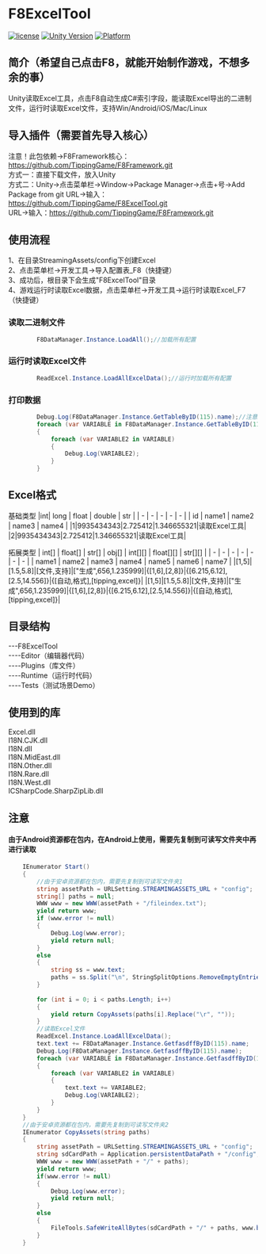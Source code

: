 # F8ExcelTool

[![license](http://img.shields.io/badge/license-MIT-green.svg)](https://opensource.org/licenses/MIT) 
[![Unity Version](https://img.shields.io/badge/unity-2021.3.15f1-blue)](https://unity.com) 
[![Platform](https://img.shields.io/badge/platform-Win%20%7C%20Android%20%7C%20iOS%20%7C%20Mac%20%7C%20Linux-orange)]() 

## 简介（希望自己点击F8，就能开始制作游戏，不想多余的事）
Unity读取Excel工具，点击F8自动生成C#索引字段，能读取Excel导出的二进制文件，运行时读取Excel文件，支持Win/Android/iOS/Mac/Linux  

## 导入插件（需要首先导入核心）
注意！此包依赖->F8Framework核心：https://github.com/TippingGame/F8Framework.git  
方式一：直接下载文件，放入Unity  
方式二：Unity->点击菜单栏->Window->Package Manager->点击+号->Add Package from git URL->输入：https://github.com/TippingGame/F8ExcelTool.git  
URL->输入：https://github.com/TippingGame/F8Framework.git  

## 使用流程
1、在目录StreamingAssets/config下创建Excel  
2、点击菜单栏->开发工具->导入配置表_F8（快捷键）  
3、成功后，根目录下会生成"F8ExcelTool"目录  
4、游戏运行时读取Excel数据，点击菜单栏->开发工具->运行时读取Excel_F7（快捷键）  

### 读取二进制文件
```C#
        F8DataManager.Instance.LoadAll();//加载所有配置
```
### 运行时读取Excel文件
```C#
        ReadExcel.Instance.LoadAllExcelData();//运行时加载所有配置
```
### 打印数据
```C#
        Debug.Log(F8DataManager.Instance.GetTableByID(115).name);//注意，Table替换为你的配置表名，name为表的一个属性
        foreach (var VARIABLE in F8DataManager.Instance.GetTableByID(113).llliststr)
        {
            foreach (var VARIABLE2 in VARIABLE)
            {
                Debug.Log(VARIABLE2);
            }
        }
```

## Excel格式
基础类型
|int| long | float | double | str |
| - | - | - | - | - |
| id | name1 | name2 | name3 | name4 |
|1|9935434343|2.725412|1.346655321|读取Excel工具|
|2|9935434343|2.725412|1.346655321|读取Excel工具|

拓展类型
| int[] | float[] | str[] | obj[] | int[][] | float[][] | str[][] |
| - | - | - | - | - | - | - |
| name1 | name2 | name3 | name4 | name5 | name6 | name7 |
|[1,5]|[1.5,5.8]|[文件,支持]|["生成",656,1.235999]|{[1,6],[2,8]}|{[6.215,6.12],[2.5,14.556]}|{[自动,格式],[tipping,excel]}|
|[1,5]|[1.5,5.8]|[文件,支持]|["生成",656,1.235999]|{[1,6],[2,8]}|{[6.215,6.12],[2.5,14.556]}|{[自动,格式],[tipping,excel]}|

## 目录结构
---F8ExcelTool  
----Editor（编辑器代码）  
----Plugins（库文件）  
----Runtime（运行时代码）  
----Tests（测试场景Demo）  

## 使用到的库
Excel.dll  
I18N.CJK.dll  
I18N.dll  
I18N.MidEast.dll  
I18N.Other.dll  
I18N.Rare.dll  
I18N.West.dll  
ICSharpCode.SharpZipLib.dll  

## 注意  
#### 由于Android资源都在包内，在Android上使用，需要先复制到可读写文件夹中再进行读取
```C#
    IEnumerator Start()
    {
        //由于安卓资源都在包内，需要先复制到可读写文件夹1
        string assetPath = URLSetting.STREAMINGASSETS_URL + "config";
        string[] paths = null;
        WWW www = new WWW(assetPath + "/fileindex.txt");
        yield return www;
        if (www.error != null)
        {
            Debug.Log(www.error);
            yield return null;
        }
        else
        {
            string ss = www.text;
            paths = ss.Split("\n", StringSplitOptions.RemoveEmptyEntries);
        }
    
        for (int i = 0; i < paths.Length; i++)
        {
            yield return CopyAssets(paths[i].Replace("\r", ""));
        }
        //读取Excel文件
        ReadExcel.Instance.LoadAllExcelData();
        text.text += F8DataManager.Instance.GetfasdffByID(115).name;
        Debug.Log(F8DataManager.Instance.GetfasdffByID(115).name);
        foreach (var VARIABLE in F8DataManager.Instance.GetfasdffByID(113).llliststr)
        {
            foreach (var VARIABLE2 in VARIABLE)
            {
                text.text += VARIABLE2;
                Debug.Log(VARIABLE2);
            }
        }
    }
    //由于安卓资源都在包内，需要先复制到可读写文件夹2
    IEnumerator CopyAssets(string paths)
    {
        string assetPath = URLSetting.STREAMINGASSETS_URL + "config";
        string sdCardPath = Application.persistentDataPath + "/config";
        WWW www = new WWW(assetPath + "/" + paths);
        yield return www;
        if(www.error != null)
        {
            Debug.Log(www.error);
            yield return null;
        }
        else
        {
            FileTools.SafeWriteAllBytes(sdCardPath + "/" + paths, www.bytes);
        }
    }
```
